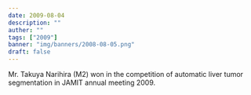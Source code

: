 ```yaml
---
date: 2009-08-04
description: ""
auther: ""
tags: ["2009"]
banner: "img/banners/2008-08-05.png"
draft: false
---
```

Mr. Takuya Narihira (M2) won in the competition of automatic liver tumor segmentation in JAMIT annual meeting 2009.
<!--more-->
